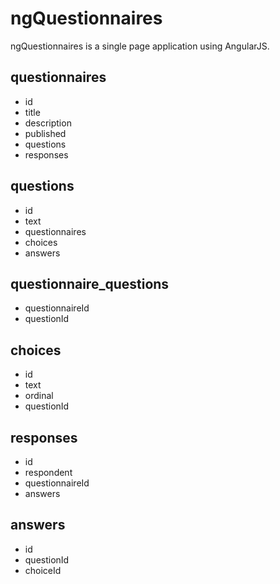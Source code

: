 # ngQuestionnaires

ngQuestionnaires is a single page application using AngularJS.

## questionnaires

* id
* title
* description
* published
* questions
* responses

## questions

* id
* text
* questionnaires
* choices
* answers

## questionnaire_questions

* questionnaireId
* questionId

## choices

* id
* text
* ordinal
* questionId

## responses

* id
* respondent
* questionnaireId
* answers

## answers

* id
* questionId
* choiceId
